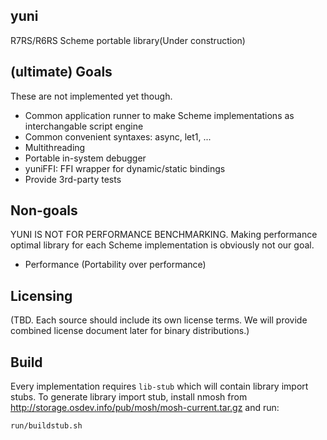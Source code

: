 yuni
----

R7RS/R6RS Scheme portable library(Under construction)

## (ultimate) Goals

These are not implemented yet though.

* Common application runner to make Scheme implementations as interchangable script engine
* Common convenient syntaxes: async, let1, ...
* Multithreading
* Portable in-system debugger
* yuniFFI: FFI wrapper for dynamic/static bindings
* Provide 3rd-party tests 

## Non-goals

YUNI IS NOT FOR PERFORMANCE BENCHMARKING. Making performance optimal library for each Scheme implementation is obviously not our goal. 

* Performance (Portability over performance)

## Licensing

(TBD. Each source should include its own license terms. We will provide combined license document later for binary distributions.)

Build
-----

Every implementation requires `lib-stub` which will contain library import stubs.
To generate library import stub, install nmosh from http://storage.osdev.info/pub/mosh/mosh-current.tar.gz and run:

 `run/buildstub.sh`

